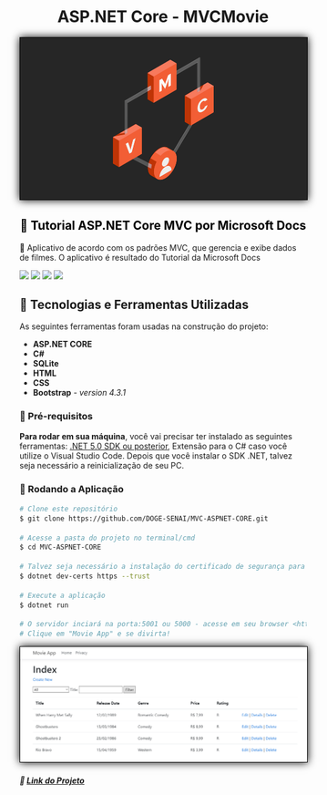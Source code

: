 <h1 align="center">ASP.NET Core - MVCMovie</h1>



<img src="imagesReadme/MVC.png" style="border: 1px solid #000; box-shadow: 0 0 1em #000">



<h2 align="center">
    <a href="https://docs.microsoft.com/en-us/aspnet/core/tutorials/first-mvc-app/start-mvc?view=aspnetcore-5.0&tabs=visual-studio" target="_blank" style="color:black; text-decoration:none;"> 🔗 Tutorial ASP.NET Core MVC por Microsoft Docs</a>
</h2>


<p>🚀 Aplicativo de acordo com os padrões MVC, que gerencia e exibe dados de filmes. O aplicativo é resultado do Tutorial da Microsoft Docs</p>

<img src="https://img.shields.io/static/v1?label=ASP.NET Core&message=5.0&color=7159c&style=for-the-badge&logo=CSharp"/> <img src="https://img.shields.io/static/v1?label=&message=Visual Studio Code&color=2159c1&style=for-the-badge&logo=Visual Studio Code"/> <img src="https://img.shields.io/static/v1?label=Microsoft&message=Docs&color=7159c1&style=for-the-badge&logo=Microsoft"/> <img src="https://img.shields.io/static/v1?label=SENAI&message=DOGE&color=f1d075&style=for-the-badge&logo="/>



## :hammer: Tecnologias e Ferramentas Utilizadas

As seguintes ferramentas foram usadas na construção do projeto:

- **ASP.NET CORE**
- **C#**
- **SQLite**
- **HTML**
- **CSS**
- **Bootstrap** - *version 4.3.1*



### :no_entry_sign: Pré-requisitos

**Para rodar em sua máquina**, você vai precisar ter instalado as seguintes ferramentas: [.NET 5.0 SDK ou posterior](https://dotnet.microsoft.com/download/dotnet/5.0), Extensão para o C# caso você utilize o Visual Studio Code. Depois que você instalar o SDK .NET, talvez seja necessário a reinicialização de seu PC.

### :runner: Rodando a Aplicação

```bash
# Clone este repositório
$ git clone https://github.com/DOGE-SENAI/MVC-ASPNET-CORE.git

# Acesse a pasta do projeto no terminal/cmd
$ cd MVC-ASPNET-CORE

# Talvez seja necessário a instalação do certificado de segurança para que você consiga abrir em seu navegador, caso seja necessário, execute este comando:
$ dotnet dev-certs https --trust

# Execute a aplicação
$ dotnet run

# O servidor inciará na porta:5001 ou 5000 - acesse em seu browser <https://localhost:5001/>
# Clique em "Movie App" e se divirta!
```



<img src="imagesReadme/img1.png" style="border: 1px solid #000; box-shadow: 0 0 1em #000">

##### :link: [Link do Projeto]()

